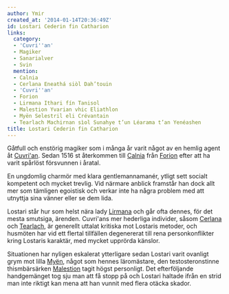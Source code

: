 ```yaml
---
author: Ymir
created_at: '2014-01-14T20:36:49Z'
id: Lostari Cederin fin Catharion
links:
  category:
  - 'Cuvri''an'
  - Magiker
  - Sanarialver
  - Svin
  mention:
  - Calnia
  - Cerlana Eneathá siòl Dah’touin
  - 'Cuvri''an'
  - Forion
  - Lirmana Ithari fín Tanisol
  - Malestion Yvarian vhic Eliathlon
  - Myën Selestril eli Crévantain
  - Tearlach Machirnan sìol Sunahye t’un Léarama t’an Yenéashen
title: Lostari Cederin fin Catharion
---
```


Gåtfull och enstörig magiker som i många år varit något av en hemlig agent åt [Cuvri'an]. Sedan 1516
st återkommen till [Calnia] från [Forion] efter att ha varit spårlöst försvunnen i åratal.

En ungdomlig charmör med klara gentlemannamanér, ytligt sett socialt kompetent och mycket trevlig.
Vid närmare anblick framstår han dock allt mer som tämligen egoistisk och verkar inte ha några
problem med att utnyttja sina vänner eller se dem lida.

Lostari står hur som helst nära lady [Lirmana] och går ofta dennes, för det mesta smutsiga, ärenden.
Cuvri'ans mer hederliga individer, såsom [Cerlana] och [Tearlach], är generellt uttalat kritiska mot
Lostaris metoder, och husmöten har vid ett flertal tillfällen degenererat till rena personkonflikter
kring Lostaris karaktär, med mycket upprörda känslor.

Situationen har nyligen eskalerat ytterligare sedan Lostari varit ovanligt grym mot lilla [Myën],
något som hennes läromästare, den testosteronstinne thismbärsärken [Malestion] tagit högst
personligt. Det efterföljande handgemänget tog sju man att få stopp på och Lostari haltade ifrån en
strid man inte riktigt kan mena att han vunnit med flera otäcka skador.

  [Cuvri'an]: Cuvrian
  [Calnia]: Calnia
  [Forion]: Forion
  [Lirmana]: Lirmana_Ithari_fín_Tanisol
  [Cerlana]: Cerlana_Eneathá_siòl_Dahtouin
  [Tearlach]: Tearlach_Machirnan_sìol_Sunahye_tun_Léarama_tan_Yenéashen
  [Myën]: Myën_Selestril_eli_Crévantain
  [Malestion]: Malestion_Yvarian_vhic_Eliathlon